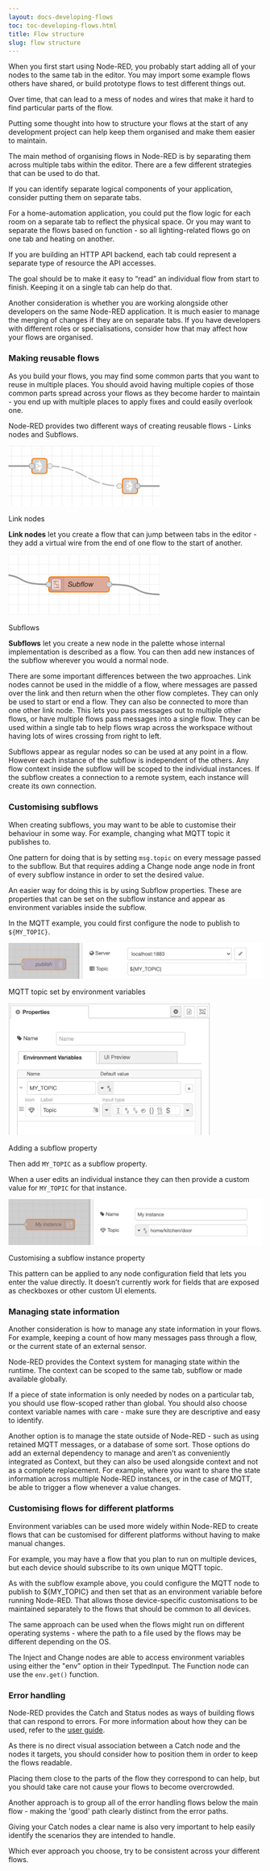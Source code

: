 ```yaml
---
layout: docs-developing-flows
toc: toc-developing-flows.html
title: Flow structure
slug: flow structure
---
```


When you first start using Node-RED, you probably start adding all of your nodes to the same tab in the editor. You may import some example flows others have shared, or build prototype flows to test different things out.

Over time, that can lead to a mess of nodes and wires that make it hard to find particular parts of the flow.

Putting some thought into how to structure your flows at the start of any development project can help keep them organised and make them easier to maintain.

The main method of organising flows in Node-RED is by separating them across multiple tabs within the editor. There are a few different strategies that can be used to do that.

If you can identify separate logical components of your application, consider putting them on separate tabs.

For a home-automation application, you could put the flow logic for each room on a separate tab to reflect the physical space. Or you may want to separate the flows based on function - so all lighting-related flows go on one tab and heating on another.

If you are building an HTTP API backend, each tab could represent a separate type of resource the API accesses.

The goal should be to make it easy to “read” an individual flow from start to finish. Keeping it on a single tab can help do that.

Another consideration is whether you are working alongside other developers on the same Node-RED application. It is much easier to manage the merging of changes if they are on separate tabs. If you have developers with different roles or specialisations, consider how that may affect how your flows are organised.


### Making reusable flows

As you build your flows, you may find some common parts that you want to reuse in multiple places. You should avoid having multiple copies of those common parts spread across your flows as they become harder to maintain - you end up with multiple places to apply fixes and could easily overlook one.

Node-RED provides two different ways of creating reusable flows - Links nodes and Subflows.

<div style="width: 300px" class="figure align-right">
  <img src="images/link-nodes.png" alt="Link nodes">
  <p class="caption">Link nodes</p>
</div>

**Link nodes** let you create a flow that can jump between tabs in the editor - they add a virtual wire from the end of one flow to the start of another.

<div style="clear:both"></div>

<div style="width: 300px" class="figure align-right">
  <img src="images/subflow.png" alt="Subflows">
  <p class="caption">Subflows</p>
</div>

**Subflows** let you create a new node in the palette whose internal implementation is described as a flow. You can then add new instances of the subflow wherever you would a normal node.



There are some important differences between the two approaches. Link nodes cannot be used in the middle of a flow, where messages are passed over the link and then return when the other flow completes. They can only be used to start or end a flow. They can also be connected to more than one other link node. This lets you pass messages out to multiple other flows, or have multiple flows pass messages into a single flow. They can be used within a single tab to help flows wrap across the workspace without having lots of wires crossing from right to left.

Subflows appear as regular nodes so can be used at any point in a flow. However each instance of the subflow is independent of the others. Any flow context inside the subflow will be scoped to the individual instances. If the subflow creates a connection to a remote system, each instance will create its own connection.

### Customising subflows

When creating subflows, you may want to be able to customise their behaviour in some way. For example, changing what MQTT topic it publishes to.

One pattern for doing that is by setting `msg.topic` on every message passed to the subflow. But that requires adding a Change node ange node in front of every subflow instance in order to set the desired value.

An easier way for doing this is by using Subflow properties. These are properties that can be set on the subflow instance and appear as environment variables inside the subflow.

In the MQTT example, you could first configure the node to publish to `${MY_TOPIC}`.

<div class="figure">
  <img src="images/mqtt-envvar.png" alt="MQTT topic set by environment variables">
  <p class="caption">MQTT topic set by environment variables</p>
</div>

<div style="width: 400px" class="figure align-right">
  <img src="images/subflow-envvar.png" alt="Adding a subflow property">
  <p class="caption">Adding a subflow property</p>
</div>

Then add `MY_TOPIC` as a subflow property.

<div style="clear:both"></div>

When a user edits an individual instance they can then provide a custom value for `MY_TOPIC` for that instance.


<div class="figure">
  <img src="images/subflow-instance-envvar.png" alt="Customising a subflow instance property">
  <p class="caption">Customising a subflow instance property</p>

</div>


This pattern can be applied to any node configuration field that lets you enter the value directly. It doesn’t currently work for fields that are exposed as checkboxes or other custom UI elements.

### Managing state information

Another consideration is how to manage any state information in your flows. For example, keeping a count of how many messages pass through a flow, or the current state of an external sensor.

Node-RED provides the Context system for managing state within the runtime. The context can be scoped to the same tab, subflow or made available globally.

If a piece of state information is only needed by nodes on a particular tab, you should use flow-scoped rather than global. You should also choose context variable names with care - make sure they are descriptive and easy to identify.

Another option is to manage the state outside of Node-RED - such as using retained MQTT messages, or a database of some sort. Those options do add an external dependency to manage and aren’t as conveniently integrated as Context, but they can also be used alongside context and not as a complete replacement. For example, where you want to share the state information across multiple Node-RED instances, or in the case of MQTT, be able to trigger a flow whenever a value changes.


### Customising flows for different platforms

Environment variables can be used more widely within Node-RED to create flows that can be customised for different platforms without having to make manual changes.

For example, you may have a flow that you plan to run on multiple devices, but each device should subscribe to its own unique MQTT topic.

As with the subflow example above, you could configure the MQTT node to publish to ${MY_TOPIC} and then set that as an environment variable before running Node-RED. That allows those device-specific customisations to be maintained separately to the flows that should be common to all devices.

The same approach can be used when the flows might run on different operating systems - where the path to a file used by the flows may be different depending on the OS.

The Inject and Change nodes are able to access environment variables using either the "env" option in their TypedInput. The Function node can use the `env.get()` function.

### Error handling

Node-RED provides the Catch and Status nodes as ways of building flows that can respond to errors. For more information about how they can be used, refer to the [user guide](/docs/user-guide/handling-errors).

As there is no direct visual association between a Catch node and the nodes it targets, you should consider how to position them in order to keep the flows readable.

Placing them close to the parts of the flow they correspond to can help, but you should take care not cause your flows to become overcrowded.

Another approach is to group all of the error handling flows below the main flow - making the 'good' path clearly distinct from the error paths.

Giving your Catch nodes a clear name is also very important to help easily identify the scenarios they are intended to handle.

Which ever approach you choose, try to be consistent across your different flows.

